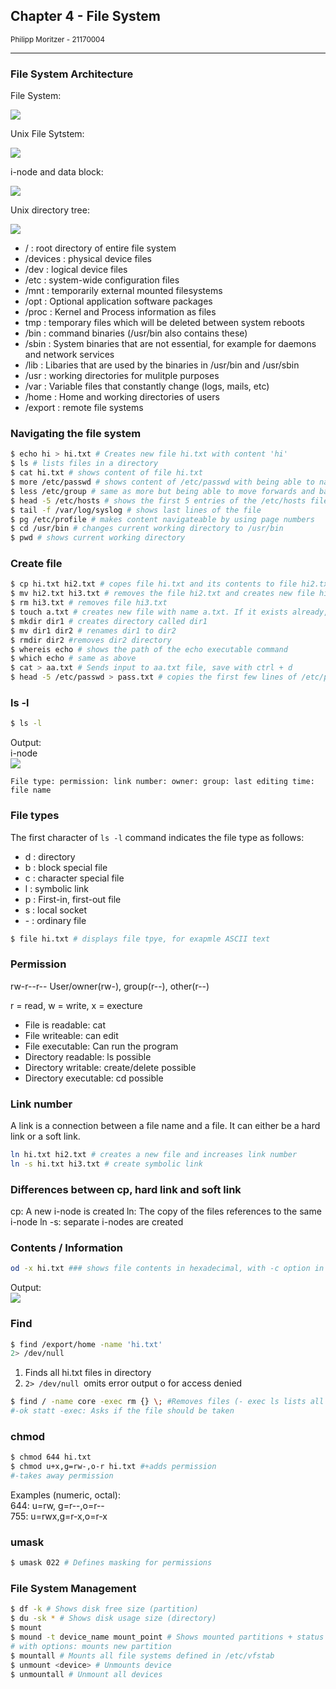 ## Chapter 4 - File System
<small>Philipp Moritzer - 21170004</small>
<hr/>

### File System Architecture

File System:  

![](../../images/2021-04-15-01-14-12.png)  


Unix File Sytstem:  

![](../../images/2021-04-15-01-14-39.png)

i-node and data block:  

![](../../images/2021-04-15-01-15-06.png)  

Unix directory tree:  

![](../../images/2021-04-15-01-15-33.png)  

- / : root directory of entire file system
- /devices : physical device files
- /dev : logical device files
- /etc : system-wide configuration files
- /mnt : temporarily external mounted filesystems
- /opt : Optional application software packages
- /proc : Kernel and Process information as files
- tmp : temporary files which will be deleted between system reboots
- /bin : command binaries (/usr/bin also contains these)
- /sbin : System binaries that are not essential, for example for daemons and network services
- /lib : Libaries that are used by the binaries in /usr/bin and /usr/sbin
- /usr : working directories for mulitple purposes
- /var : Variable files that constantly change (logs, mails, etc)
- /home : Home and working directories of users
- /export : remote file systems

### Navigating the file system

```bash
$ echo hi > hi.txt # Creates new file hi.txt with content 'hi'
$ ls # lists files in a directory
$ cat hi.txt # shows content of file hi.txt
$ more /etc/passwd # shows content of /etc/passwd with being able to navigate forwards through lines using the spacebar
$ less /etc/group # same as more but being able to move forwards and backwards
$ head -5 /etc/hosts # shows the first 5 entries of the /etc/hosts file
$ tail -f /var/log/syslog # shows last lines of the file
$ pg /etc/profile # makes content navigateable by using page numbers
$ cd /usr/bin # changes current working directory to /usr/bin
$ pwd # shows current working directory
```

### Create file
```bash
$ cp hi.txt hi2.txt # copes file hi.txt and its contents to file hi2.txt
$ mv hi2.txt hi3.txt # removes the file hi2.txt and creates new file hi3.txt and moves its contents to hi3.txt
$ rm hi3.txt # removes file hi3.txt
$ touch a.txt # creates new file with name a.txt. If it exists already, it changes the last edited time of the file
$ mkdir dir1 # creates directory called dir1
$ mv dir1 dir2 # renames dir1 to dir2
$ rmdir dir2 #removes dir2 directory
$ whereis echo # shows the path of the echo executable command
$ which echo # same as above
$ cat > aa.txt # Sends input to aa.txt file, save with ctrl + d
$ head -5 /etc/passwd > pass.txt # copies the first few lines of /etc/passwd file to pass.txt file
```

### ls -l

```bash
$ ls -l
```
Output:  
i-node  
![](../../images/2021-03-30-09-06-07.png)

`File type: permission: link number: owner: group: last editing time: file name`


### File types

The first character of `ls -l` command indicates the file type as follows:
 
- d : directory
- b : block special file
- c : character special file
- l : symbolic link
- p : First-in, first-out file
- s : local socket
- \- : ordinary file

```bash 
$ file hi.txt # displays file tpye, for exapmle ASCII text
```

### Permission

rw-r--r--
User/owner(rw-), group(r--), other(r--)

r = read, w = write, x = execture

- File is readable: cat
- File writeable: can edit
- File executable: Can run the program
- Directory readable: ls possible
- Directory writable: create/delete possible
- Directory executable: cd possible

### Link number

A link is a connection between a file name and a file. It can either be a hard link or a soft link.

```bash
ln hi.txt hi2.txt # creates a new file and increases link number
ln -s hi.txt hi3.txt # create symbolic link
```

### Differences between cp, hard link and soft link

cp: A new i-node is created
ln: The copy of the files references to the same i-node
ln -s: separate i-nodes are created

### Contents / Information

```bash
od -x hi.txt ### shows file contents in hexadecimal, with -c option in ASCII
```
Output:  
![](../../images/2021-03-30-09-10-43.png)

### Find 

```bash
$ find /export/home -name 'hi.txt'
2> /dev/null
```
1. Finds all hi.txt files in directory
2. ```2> /dev/null ```omits error output o for access denied

```bash
$ find / -name core -exec rm {} \; #Removes files (- exec ls lists all found, etc)
#-ok statt -exec: Asks if the file should be taken
```

### chmod

```bash
$ chmod 644 hi.txt
$ chmod u+x,g=rw-,o-r hi.txt #+adds permission
#-takes away permission
```
Examples (numeric, octal):  
644: u=rw, g=r--,o=r--  
755: u=rwx,g=r-x,o=r-x  


### umask

```bash
$ umask 022 # Defines masking for permissions
```

### File System Management
```bash
$ df -k # Shows disk free size (partition)
$ du -sk * # Shows disk usage size (directory)
$ mount
$ mound -t device_name mount_point # Shows mounted partitions + status
# with options: mounts new partition
$ mountall # Mounts all file systems defined in /etc/vfstab
$ unmount <device> # Unmounts device
$ unmountall # Unmount all devices
```

